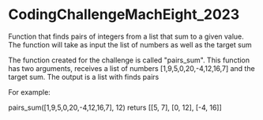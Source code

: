 # CodingChallengeMachEight_2023
Function that finds pairs of integers from a list that sum to a given value. The function will take as input the list of numbers as well as the target sum

The function created for the challenge is called "pairs_sum". This function has two arguments, receives a list of numbers [1,9,5,0,20,-4,12,16,7] and the target sum.
The output is a list with finds pairs

For example:

pairs_sum([1,9,5,0,20,-4,12,16,7], 12)
returs [[5, 7], [0, 12], [-4, 16]]
